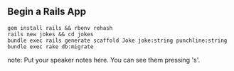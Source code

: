 ##  Begin a Rails App

```
gem install rails && rbenv rehash
rails new jokes && cd jokes
bundle exec rails generate scaffold Joke joke:string punchline:string
bundle exec rake db:migrate
```

note:
    Put your speaker notes here.
    You can see them pressing 's'.
